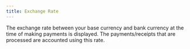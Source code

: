 ```yaml
---
title: Exchange Rate
---
```



The exchange rate between your base currency and bank currency at the time of making payments is displayed. The payments/receipts that are processed are accounted using this rate.
